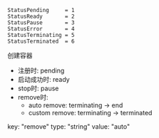 

	StatusPending     = 1
	StatusReady       = 2
	StatusPause       = 3
	StatusError       = 4
	StatusTerminating = 5
	StatusTerminated  = 6


创建容器
   - 注册时: pending
   - 启动成功时: ready
   - stop时: pause
   - remove时: 
      - auto remove: terminating -> end
      - custom remove: terminating -> terminated 


key: "remove"
type: "string"
value: "auto"